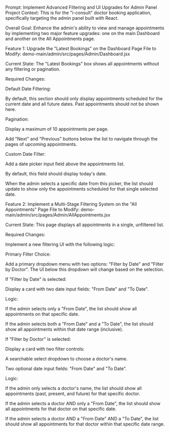 Prompt: Implement Advanced Filtering and UI Upgrades for Admin Panel
Project Context: This is for the "i-consult" doctor booking application, specifically targeting the admin panel built with React.

Overall Goal: Enhance the admin's ability to view and manage appointments by implementing two major feature upgrades: one on the main Dashboard and another on the All Appointments page.

Feature 1: Upgrade the "Latest Bookings" on the Dashboard Page
File to Modify: demo-main/admin/src/pages/Admin/Dashboard.jsx

Current State: The "Latest Bookings" box shows all appointments without any filtering or pagination.

Required Changes:

Default Date Filtering:

By default, this section should only display appointments scheduled for the current date and all future dates. Past appointments should not be shown here.

Pagination:

Display a maximum of 10 appointments per page.

Add "Next" and "Previous" buttons below the list to navigate through the pages of upcoming appointments.

Custom Date Filter:

Add a date picker input field above the appointments list.

By default, this field should display today's date.

When the admin selects a specific date from this picker, the list should update to show only the appointments scheduled for that single selected date.

Feature 2: Implement a Multi-Stage Filtering System on the "All Appointments" Page
File to Modify: demo-main/admin/src/pages/Admin/AllAppointments.jsx

Current State: This page displays all appointments in a single, unfiltered list.

Required Changes:

Implement a new filtering UI with the following logic:

Primary Filter Choice:

Add a primary dropdown menu with two options: "Filter by Date" and "Filter by Doctor". The UI below this dropdown will change based on the selection.

If "Filter by Date" is selected:

Display a card with two date input fields: "From Date" and "To Date".

Logic:

If the admin selects only a "From Date", the list should show all appointments on that specific date.

If the admin selects both a "From Date" and a "To Date", the list should show all appointments within that date range (inclusive).

If "Filter by Doctor" is selected:

Display a card with two filter controls:

A searchable select dropdown to choose a doctor's name.

Two optional date input fields: "From Date" and "To Date".

Logic:

If the admin only selects a doctor's name, the list should show all appointments (past, present, and future) for that specific doctor.

If the admin selects a doctor AND only a "From Date", the list should show all appointments for that doctor on that specific date.

If the admin selects a doctor AND a "From Date" AND a "To Date", the list should show all appointments for that doctor within that specific date range.